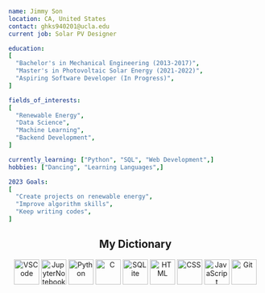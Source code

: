 ```yaml

name: Jimmy Son
location: CA, United States
contact: ghks940201@ucla.edu
current job: Solar PV Designer

education:
[
  "Bachelor's in Mechanical Engineering (2013-2017)",
  "Master's in Photovoltaic Solar Energy (2021-2022)",
  "Aspiring Software Developer (In Progress)",
]

fields_of_interests:
[
  "Renewable Energy",
  "Data Science",
  "Machine Learning",
  "Backend Development",
]

currently_learning: ["Python", "SQL", "Web Development",]
hobbies: ["Dancing", "Learning Languages",]

2023 Goals:
[
  "Create projects on renewable energy",
  "Improve algorithm skills",
  "Keep writing codes",
]

```

<h2 align="center">My Dictionary</h2>
<p align="center">
  <img src="https://cdn.jsdelivr.net/gh/devicons/devicon/icons/vscode/vscode-original.svg" alt="VSCode" width="50" height="50"/>
  <img src="https://cdn.jsdelivr.net/gh/devicons/devicon/icons/jupyter/jupyter-original.svg" alt="JupyterNotebook" width="50" height="50"/>
  <img src="https://cdn.jsdelivr.net/gh/devicons/devicon/icons/python/python-original.svg" alt="Python" width="50" height="50"/>
  <img src="https://cdn.jsdelivr.net/gh/devicons/devicon/icons/c/c-original.svg" alt="C" width="50" height="50"/>
  <img src="https://cdn.jsdelivr.net/gh/devicons/devicon/icons/sqlite/sqlite-original.svg" alt="SQLite" width="50" height="50"/>
  <img src="https://cdn.jsdelivr.net/gh/devicons/devicon/icons/html5/html5-original.svg" alt="HTML" width="50" height="50"/>
  <img src="https://cdn.jsdelivr.net/gh/devicons/devicon/icons/css3/css3-original.svg" alt="CSS" width="50" height="50"/>
  <img src="https://cdn.jsdelivr.net/gh/devicons/devicon/icons/javascript/javascript-original.svg" alt="JavaScript" width="50" height="50"/>
  <img src="https://cdn.jsdelivr.net/gh/devicons/devicon/icons/git/git-original.svg" alt="Git" width="50" height="50"/>
</p>
